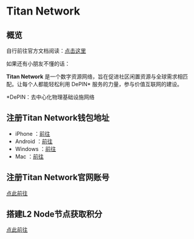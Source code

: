 # Titan Network

## 概览
自行前往官方文档阅读：[点击这里](https://titannet.gitbook.io/titan-network-cn)

如果还有小朋友不懂的话：

**Titan Network** 是一个数字资源网络，旨在促进社区闲置资源与全球需求相匹配。让每个人都能轻松利用 DePIN* 服务的力量，参与价值互联网的建设。

*DePIN：去中心化物理基础设施网络

## 注册Titan Network钱包地址
 - iPhone ：[前往](/register-wallet-iphone.md)
 - Android ：[前往](/register-wallet-android.md)
 - Windows ：[前往](/register-wallet-win.md)
 - Mac ：[前往](/register-wallet-mac.md)

## 注册Titan Network官网账号
[点此前往](/register-account)

## 搭建L2 Node节点获取积分
[点此前往](/make-l2-node)
